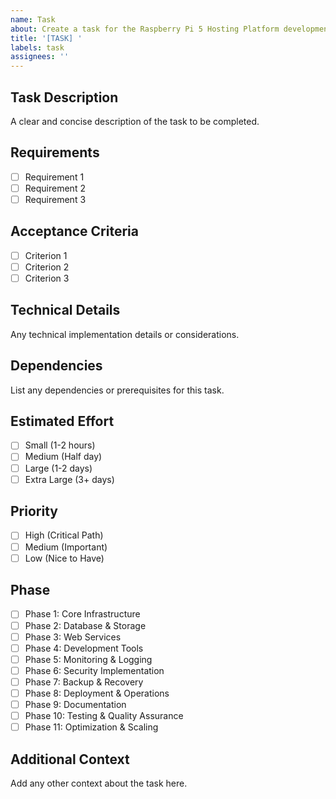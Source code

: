 ```yaml
---
name: Task
about: Create a task for the Raspberry Pi 5 Hosting Platform development
title: '[TASK] '
labels: task
assignees: ''
---
```


## Task Description
A clear and concise description of the task to be completed.

## Requirements
- [ ] Requirement 1
- [ ] Requirement 2
- [ ] Requirement 3

## Acceptance Criteria
- [ ] Criterion 1
- [ ] Criterion 2
- [ ] Criterion 3

## Technical Details
Any technical implementation details or considerations.

## Dependencies
List any dependencies or prerequisites for this task.

## Estimated Effort
- [ ] Small (1-2 hours)
- [ ] Medium (Half day)
- [ ] Large (1-2 days)
- [ ] Extra Large (3+ days)

## Priority
- [ ] High (Critical Path)
- [ ] Medium (Important)
- [ ] Low (Nice to Have)

## Phase
- [ ] Phase 1: Core Infrastructure
- [ ] Phase 2: Database & Storage
- [ ] Phase 3: Web Services
- [ ] Phase 4: Development Tools
- [ ] Phase 5: Monitoring & Logging
- [ ] Phase 6: Security Implementation
- [ ] Phase 7: Backup & Recovery
- [ ] Phase 8: Deployment & Operations
- [ ] Phase 9: Documentation
- [ ] Phase 10: Testing & Quality Assurance
- [ ] Phase 11: Optimization & Scaling

## Additional Context
Add any other context about the task here.